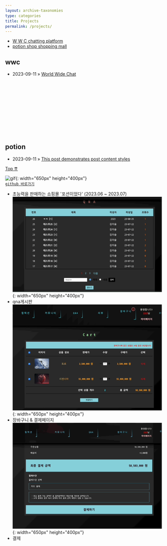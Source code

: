 ```yaml
---
layout: archive-taxonomies
type: categories
title: Projects
permalink: /projects/
---  
```

 
<div class="taxonomies-wrapper">
  <ul class="taxonomies"><li><a class="taxonomy" href="#wwc">
              <span>W W C</span>
              <span class="taxonomy-count">chatting platform</span>
            </a>
          </li><li><a class="taxonomy" href="#potion">
              <span>potion shop</span>
              <span class="taxonomy-count">shopping mall</span>
            </a>
          </li></ul>
</div>
<div>
<h2 id="wwc">wwc</h2>
      <ul class="post-list-by-taxonomy">
          <li>
            <time datetime="">2023-09-11</time> &raquo; <a href="/misc/2016/05/20/super-long-article.html">World Wide Chat</a>
          </li>
      </ul>
</div>
<br>
<br>
<br><br><br><br><br><br><br><br>
<div>
<h2 id="potion">potion</h2>
      <ul class="post-list-by-taxonomy"><li>
            <time datetime="">2023-09-11</time> &raquo; <a href="/projects/2023/09/11/potion.html">This post demonstrates post content styles</a>
          </li>
      </ul>
      <a href="#" onclick="backToTop()" class="back-to-top">Top &#8648;</a>
</div>

![gif](potion.gif){: width="650px" height="400px"}  
[`github 바로가기`](https://github.com/three-team1/main/tree/main) 
- 초능력을 판매하는 쇼핑몰 '포션이었다' (2023.06 ~ 2023.07)
![gif](qna.gif){: width="650px" height="400px"}
- qna게시판
![gif](cart.gif){: width="650px" height="400px"} 
- 장바구니 & 결제페이지
![gif](payment.gif){: width="650px" height="400px"} 
- 결제
